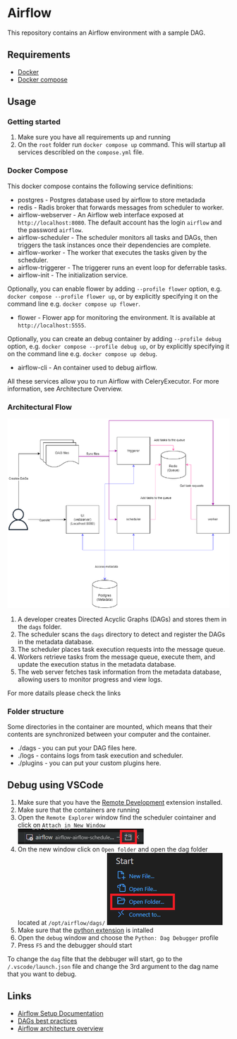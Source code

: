 # Airflow

This repository contains an Airflow environment with a sample DAG.

## Requirements

- [Docker](https://docs.docker.com/get-docker/)
- [Docker compose](https://docs.docker.com/compose/install/)

## Usage

### Getting started

1. Make sure you have all requirements up and running 
2. On the `root` folder run `docker compose up` command. This will startup all services describled on the `compose.yml` file.

### Docker Compose

This docker compose contains the following service definitions: 

- postgres - Postgres database used by airflow to store metadada
- redis - Radis broker that forwards messages from scheduler to worker.
- airflow-webserver - An Airflow web interface exposed at `http://localhost:8080`. The default account has the login `airflow` and the password `airflow`.
- airflow-scheduler - The scheduler monitors all tasks and DAGs, then triggers the task instances once their dependencies are complete.
- airflow-worker - The worker that executes the tasks given by the scheduler.
- airflow-triggerer - The triggerer runs an event loop for deferrable tasks.
- airflow-init - The initialization service.

Optionally, you can enable flower by adding `--profile flower` option, e.g. `docker compose --profile flower up`, or by explicitly specifying it on the command line e.g. `docker compose up flower`.

- flower - Flower app for monitoring the environment. It is available at `http://localhost:5555`. 

Optionally, you can create an debug container by adding `--profile debug` option, e.g. `docker compose --profile debug up`, or by explicitly specifying it on the command line e.g. `docker compose up debug`.

- airflow-cli - An container used to debug airflow. 

All these services allow you to run Airflow with CeleryExecutor. For more information, see Architecture Overview.

### Architectural Flow
![alt text](assets/airflow.drawio.png)

1. A developer creates Directed Acyclic Graphs (DAGs) and stores them in the `dags` folder.
2. The scheduler scans the `dags` directory to detect and register the DAGs in the metadata database.
3. The scheduler places task execution requests into the message queue.
4. Workers retrieve tasks from the message queue, execute them, and update the execution status in the metadata database.
5. The web server fetches task information from the metadata database, allowing users to monitor progress and view logs.


For more datails please check the links

### Folder structure

Some directories in the container are mounted, which means that their contents are synchronized between your computer and the container.

- ./dags - you can put your DAG files here.
- ./logs - contains logs from task execution and scheduler.
- ./plugins - you can put your custom plugins here.

## Debug using VSCode

1. Make sure that you have the [Remote Development](https://marketplace.visualstudio.com/items?itemName=ms-vscode-remote.remote-containers) extension installed.
2. Make sure that the containers are running
3. Open the `Remote Explorer` window find the scheduler cointainer and click on `Attach in New Window`
![Attach in New Window button](assets/attach_in_new_window.png)
4. On the new window click on `Open folder` and open the dag folder located at `/opt/airflow/dags/`
![alt text](assets/open_folder.png)
5. Make sure that the [python extension](https://marketplace.visualstudio.com/items?itemName=ms-python.python) is intalled
6. Open the `debug` window and choose the `Python: Dag Debugger` profile
7. Press `F5` and the debugger should start


To change the `dag` filte that the debbuger will start, go to the `/.vscode/launch.json` file and change the 3rd argument to the dag name that you want to debug. 


## Links 

- [Airflow Setup Documentation](https://airflow.apache.org/docs/apache-airflow/stable/howto/docker-compose/index.html)
- [DAGs best practices](https://airflow.apache.org/docs/apache-airflow/stable/best-practices.html)
- [Airflow architecture overview](https://airflow.apache.org/docs/apache-airflow/stable/core-concepts/overview.html)
